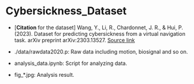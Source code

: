 # Cybersickness_Dataset

* [**Citation** for the dataset] Wang, Y., Li, R., Chardonnet, J. R., & Hui, P. (2023). Dataset for predicting cybersickness from a virtual navigation task. arXiv preprint arXiv:2303.13527. [Source link](https://arxiv.org/abs/2303.13527)

* ./data/rawdata2020.p: Raw data including motion, biosignal and so on.

* analysis_data.ipynb: Script for analyzing data.

* fig_*.jpg: Analysis result.
